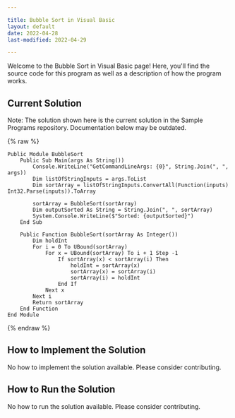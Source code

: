 ```yaml
---

title: Bubble Sort in Visual Basic
layout: default
date: 2022-04-28
last-modified: 2022-04-29

---
```


Welcome to the Bubble Sort in Visual Basic page! Here, you'll find the source code for this program as well as a description of how the program works.

## Current Solution

Note: The solution shown here is the current solution in the Sample Programs repository. Documentation below may be outdated.

{% raw %}

```Visual Basic
Public Module BubbleSort
    Public Sub Main(args As String())
        Console.WriteLine("GetCommandLineArgs: {0}", String.Join(", ", args))
        Dim listOfStringInputs = args.ToList
        Dim sortArray = listOfStringInputs.ConvertAll(Function(inputs) Int32.Parse(inputs)).ToArray

        sortArray = BubbleSort(sortArray)
        Dim outputSorted As String = String.Join(", ", sortArray)
        System.Console.WriteLine($"Sorted: {outputSorted}")
    End Sub

    Public Function BubbleSort(sortArray As Integer())
        Dim holdInt
        For i = 0 To UBound(sortArray)
            For x = UBound(sortArray) To i + 1 Step -1
                If sortArray(x) < sortArray(i) Then
                    holdInt = sortArray(x)
                    sortArray(x) = sortArray(i)
                    sortArray(i) = holdInt
                End If
            Next x
        Next i
        Return sortArray
    End Function
End Module

```

{% endraw %}

## How to Implement the Solution

No how to implement the solution available. Please consider contributing.

## How to Run the Solution

No how to run the solution available. Please consider contributing.